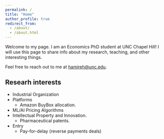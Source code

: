 ```yaml
---
permalink: /
title: "Home"
author_profile: true
redirect_from: 
  - /about/
  - /about.html
---
```


Welcome to my page. I am an Economics PhD student at UNC Chapel Hill! I will use this page to share info about my research, teaching, and other interesting things.

Feel free to reach out to me at hamireh@unc.edu.

Researh interests
------
- Industrial Organization
- Platforms
  - Amazon BuyBox allocation.
- ML/AI Pricing Algorithms
- Intellectual Property and Innovation.
  - Pharmaceutical patents. 
- Entry
  - Pay-for-delay (reverse payments deals)
